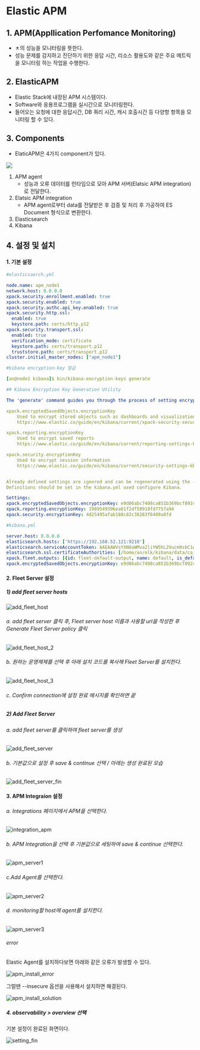 # Elastic APM

## 1. APM(Appllication Perfomance Monitoring)

- ㅊ의 성능을 모니터링을 뜻한다.
- 성능 문제를 감지하고 진단하기 위한 응답 시간, 리소스 활용도와 같은 주요 메트릭을 모니터링 하는 작업을 수행한다.

## 2. ElasticAPM

- Elastic Stack에 내장된 APM 시스템이다. 
- Software와 응용프로그램을 실시간으로 모니터링한다.
- 들어오는 요청에 대한 응답시간, DB 쿼리 시간, 캐시 호출시간 등 다양항 항목을 모니터링 할 수 있다.

## 3. Components

- ElaticAPM은 4가지 component가 있다.

![](.\image\apm1.png)

1. APM agent
   - 성능과 오류 데이터를 런타임으로 모아 APM 서버(Elatsic APM integration)로 전달한다.
2. Elatsic APM integration
   - APM agent로부터 data를 전달받은 후 검증 및 처리 후 가공하여 ES Document 형식으로 변환한다.
3. Elasticsearch
4. Kibana



## 4. 설정 및 설치

#### 1. 기본 설정

```yaml
#elasticsaerch.yml

node.name: apm_node1
network.host: 0.0.0.0
xpack.security.enrollment.enabled: true
xpack.security.enabled: true
xpack.security.authc.api_key.enabled: true
xpack.security.http.ssl:
  enabled: true
  keystore.path: certs/http.p12
xpack.security.transport.ssl:
  enabled: true
  verification_mode: certificate
  keystore.path: certs/transport.p12
  truststore.path: certs/transport.p12
cluster.initial_master_nodes: ["apm_node1"]
```

```yaml
#kibana encryption-key 발급

[an@node1 kibana]$ bin/kibana-encryption-keys generate

## Kibana Encryption Key Generation Utility

The 'generate' command guides you through the process of setting encryption keys for:

xpack.encryptedSavedObjects.encryptionKey
    Used to encrypt stored objects such as dashboards and visualizations
    https://www.elastic.co/guide/en/kibana/current/xpack-security-secure-saved-objects.html#xpack-security-secure-saved-objects

xpack.reporting.encryptionKey
    Used to encrypt saved reports
    https://www.elastic.co/guide/en/kibana/current/reporting-settings-kb.html#general-reporting-settings

xpack.security.encryptionKey
    Used to encrypt session information
    https://www.elastic.co/guide/en/kibana/current/security-settings-kb.html#security-session-and-cookie-settings


Already defined settings are ignored and can be regenerated using the --force flag.  Check the documentation links for instructions on how to rotate encryption keys.
Definitions should be set in the kibana.yml used configure Kibana.

Settings:
xpack.encryptedSavedObjects.encryptionKey: e9d06abc7408ca851b369bcf892ce15c
xpack.reporting.encryptionKey: 1989549396ea81f2df58918fd7757a94
xpack.security.encryptionKey: 4d25495afab188c82c38283f6409a8fd

#kibana.yml

server.host: 0.0.0.0
elasticsearch.hosts: ['https://192.168.52.121:9210']
elasticsearch.serviceAccountToken: AAEAAWVsYXN0aWMva2liYW5hL2Vucm9sbC1wcm9jZXNzLXRva2VuLTE2Nzk5Njg0MDc1MDA6ZjJ6eW52bnJRXzZNMW16Nm1SS0phdw
elasticsearch.ssl.certificateAuthorities: [/home/an/elk/kibana/data/ca_1679968408439.crt]
xpack.fleet.outputs: [{id: fleet-default-output, name: default, is_default: true, is_default_monitoring: true, type: elasticsearch, hosts: ['https://192.168.52.121:9210'], ca_trusted_fingerprint: 542089428a18e7ec828a82b96b45902ce8d3397d734ba6a5a4c8ac8780d413c3}]
xpack.encryptedSavedObjects.encryptionKey: e9d06abc7408ca851b369bcf892ce15c


```

#### 2. Fleet Server 설정

##### 1) add fleet server hosts

![add_fleet_host](./image/add_fleet_host.png)

###### a. add fleet server 클릭 후, Fleet server host 이름과 사용할 url을 작성한 후 Generate Fleet Server policy 클릭

![add_fleet_host_2](.\image\add_fleet_host_2.png)

###### b. 원하는 운영체제를 선택 후 아래 설치 코드를 복사해 Fleet Server를 설치한다.

![add_fleet_host_3](.\image\add_fleet_host_3.png)

###### c. Confirm connection에 설정 완료 메시지를 확인하면 끝



##### 2) Add Fleet Server 

###### a. add fleet server를 클릭하여 fleet server를 생성

![add_fleet_server](.\image\add_fleet_server.png)

###### b. 기본값으로 설정 후 save & continue 선택 / 아래는 생성 완료된 모습

![add_fleet_server_fin](.\image\add_fleet_server_fin.png)



#### 3. APM Integraion 설정

###### a. Integrations 페이지에서 APM을 선택한다.

![integration_apm](.\image\integration_apm.png)

###### b. APM Integration을 선택 후 기본값으로 세팅하여 save & continue 선택한다.

![apm_server1](.\image\apm_server1.png)

###### c.Add Agent를 선택한다.

![apm_server2](.\image\apm_server2.png)

###### d. monitoring할 host에 agent를 설치한다.

![apm_server3](.\image\apm_server3.png)

###### error

Elastic Agent를 설치하다보면 아래와 같은 오류가 발생할 수 있다.

![apm_install_error](.\image\apm_install_error.png)

그럴땐 --insecure 옵션을 사용해서 설치하면 해결된다.

![apm_install_solution](.\image\apm_install_solution.png)

##### 4. observability > overview 선택

기본 설정이 완료된 화면이다.

![setting_fin](.\image\setting_fin.png)
